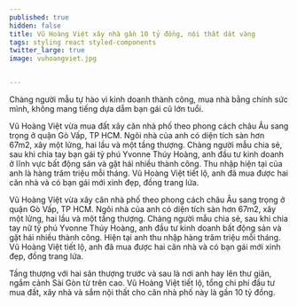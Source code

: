 ```yaml
---
published: true
hidden: false
title: Vũ Hoàng Việt xây nhà gần 10 tỷ đồng, nội thất dát vàng
tags: styling react styled-components
twitter_large: true
image: vuhoangviet.jpg


---
```


Chàng người mẫu tự hào vì kinh doanh thành công, mua nhà bằng chính sức mình, không mang tiếng dựa dẫm bạn gái cũ lớn tuổi.

Vũ Hoàng Việt vừa mua đất xây căn nhà phố theo phong cách châu Âu sang trọng ở quận Gò Vấp, TP HCM. Ngôi nhà của anh có diện tích sàn hơn 67m2, xây một lửng, hai lầu và một tầng thượng. Chàng người mẫu chia sẻ, sau khi chia tay bạn gái tỷ phú Yvonne Thúy Hoàng, anh đầu tư kinh doanh ở lĩnh vực bất động sản và gặt hái nhiều thành công. Thu nhập hiện tại của anh là hàng trăm triệu mỗi tháng. Vũ Hoàng Việt tiết lộ, anh đã mua được hai căn nhà và có bạn gái mới xinh đẹp, đồng trang lứa.

Vũ Hoàng Việt vừa xây căn nhà phố theo phong cách châu Âu sang trọng ở quận Gò Vấp, TP HCM. Ngôi nhà của anh có diện tích sàn hơn 67m2, xây một lửng, hai lầu và một tầng thượng. Chàng người mẫu chia sẻ, sau khi chia tay nữ tỷ phú Yvonne Thúy Hoàng, anh đầu tư kinh doanh bất động sản và gặt hái nhiều thành công. Hiện tại anh thu nhập hàng trăm triệu mỗi tháng. Vũ Hoàng Việt tiết lộ, anh đã mua được hai căn nhà và có bạn gái mới xinh đẹp, đồng trang lứa.

Tầng thượng với hai sân thượng trước và sau là nơi anh hay lên thư giãn, ngắm cảnh Sài Gòn từ trên cao. Vũ Hoàng Việt tiết lộ, tổng chi phí đầu tư mua đất, xây nhà và sắm nội thất cho căn nhà phố này là gần 10 tỷ đồng.
